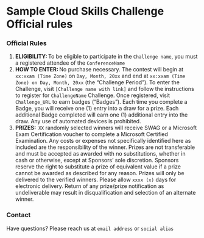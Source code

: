 # Sample Cloud Skills Challenge Official rules

<!--
🚀 Are you a community lead planning to host a cloud skills challenge for your conference? 
 Customize and adapt this ReadME with official rules to be accepted by participants before they join the challenge. 

1️⃣ Fork this file into your repo
2️⃣ Customize the below and Title of the file
3️⃣ Publish as GitHubPage
4️⃣ Share GitHubPage URL with your Cloud Skills Challenge Creator

-->

### Official Rules

1.    **ELIGIBILITY:** To be eligible to participate in the ```Challenge name```, you must a registered attendee of the ```ConferenceName```
2.   **HOW TO ENTER:** No purchase necessary. The contest will begin at ```xx:xxam (Time Zone)``` on ```Day, Month, 20xx``` and end at ```xx:xxam (Time Zone) on Day, Month, 20xx``` (the “Challenge Period”). To enter the Challenge, visit ```[Challenge name with link]``` and follow the instructions to register for ```ChallengeName``` Challenge. Once registered, visit ```Challenge_URL``` to earn badges (“Badges”). Each time you complete a Badge, you will receive one (1) entry into a draw for a prize. Each additional Badge completed will earn one (1) additional entry into the draw.  Any use of automated devices is prohibited.
3.    **PRIZES:**  ```XX``` randomly selected winners will receive SWAG or a Microsoft Exam Certification voucher to complete a Microsoft Certified Examination. Any costs or expenses not specifically identified here as included are the responsibility of the winner.
Prizes are not transferable and must be accepted as awarded with no substitutions, whether in cash or otherwise, except at Sponsors’ sole discretion. Sponsors reserve the right to substitute a prize of equivalent value if a prize cannot be awarded as described for any reason. Prizes will only be delivered to the verified winners. Please allow ```xxxx (x)``` days for electronic delivery. Return of any prize/prize notification as undeliverable may result in disqualification and selection of an alternate winner.

### Contact
Have questions? Please reach us at ```email address``` or ```social alias```
